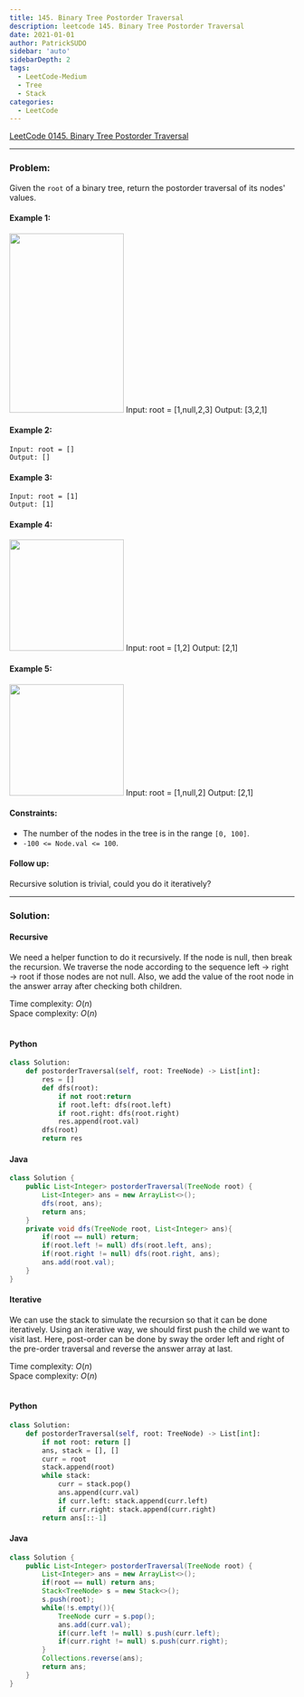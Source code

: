```yaml
---
title: 145. Binary Tree Postorder Traversal
description: leetcode 145. Binary Tree Postorder Traversal
date: 2021-01-01
author: PatrickSUDO
sidebar: 'auto'
sidebarDepth: 2
tags: 
  - LeetCode-Medium
  - Tree
  - Stack
categories:
  - LeetCode
---
```

[LeetCode 0145. Binary Tree Postorder Traversal](https://leetcode.com/problems/binary-tree-postorder-traversal/)

---
### Problem: <br/>

Given the `root` of a binary tree, return the postorder traversal of its nodes' values.


#### Example 1:
<img alt="" src="https://assets.leetcode.com/uploads/2020/08/28/pre1.jpg" style="width: 202px; height: 317px;">
    Input: root = [1,null,2,3]
    Output: [3,2,1]

#### Example 2:

    Input: root = []
    Output: []

#### Example 3:

    Input: root = [1]
    Output: [1]

#### Example 4:
<img alt="" src="https://assets.leetcode.com/uploads/2020/08/28/pre3.jpg" style="width: 202px; height: 197px;">
    Input: root = [1,2]
    Output: [2,1]

#### Example 5:
<img alt="" src="https://assets.leetcode.com/uploads/2020/08/28/pre2.jpg" style="width: 202px; height: 197px;">
    Input: root = [1,null,2]
    Output: [2,1]

#### Constraints:
- The number of the nodes in the tree is in the range `[0, 100]`.
- `-100 <= Node.val <= 100`.

#### Follow up:

Recursive solution is trivial, could you do it iteratively?

---
### Solution: <br/>

#### Recursive

We need a helper function to do it recursively. If the node is null, then break the recursion. We traverse the node according to the sequence left -> right -> root if those nodes are not null. Also, we add the value of the root node in the answer array after checking both children.

Time complexity: $O(n)$</br>
Space complexity: $O(n)$ 
</br>
</br>

#### Python
```python
class Solution:
    def postorderTraversal(self, root: TreeNode) -> List[int]:
        res = []
        def dfs(root):
            if not root:return
            if root.left: dfs(root.left) 
            if root.right: dfs(root.right)
            res.append(root.val)
        dfs(root)
        return res
```

#### Java
```java
class Solution {
    public List<Integer> postorderTraversal(TreeNode root) {
        List<Integer> ans = new ArrayList<>();
        dfs(root, ans);
        return ans;
    }
    private void dfs(TreeNode root, List<Integer> ans){
        if(root == null) return;
        if(root.left != null) dfs(root.left, ans);
        if(root.right != null) dfs(root.right, ans);      
        ans.add(root.val);
    }
}
```

#### Iterative

We can use the stack to simulate the recursion so that it can be done iteratively.
Using an iterative way, we should first push the child we want to visit last. Here, post-order can be done by sway the order left and right of the pre-order traversal and reverse the answer array at last. 

Time complexity: $O(n)$</br>
Space complexity: $O(n)$ 
</br>
</br>


#### Python
```python
class Solution:
    def postorderTraversal(self, root: TreeNode) -> List[int]:
        if not root: return []
        ans, stack = [], []
        curr = root
        stack.append(root)
        while stack:
            curr = stack.pop()
            ans.append(curr.val)
            if curr.left: stack.append(curr.left)
            if curr.right: stack.append(curr.right)
        return ans[::-1] 
```


#### Java
```java
class Solution {
    public List<Integer> postorderTraversal(TreeNode root) {
        List<Integer> ans = new ArrayList<>();
        if(root == null) return ans;
        Stack<TreeNode> s = new Stack<>();
        s.push(root);
        while(!s.empty()){
            TreeNode curr = s.pop();
            ans.add(curr.val);
            if(curr.left != null) s.push(curr.left);
            if(curr.right != null) s.push(curr.right);          
        }
        Collections.reverse(ans);
        return ans;
    }
}
```


<Disqus shortname="patricksudo" />